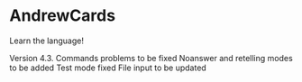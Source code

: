 # AndrewCards
Learn the language!

Version 4.3.
Commands problems to be fixed
Noanswer and retelling modes to be added
Test mode fixed
File input to be updated
